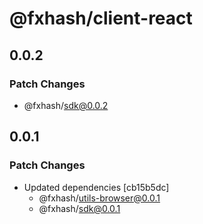# @fxhash/client-react

## 0.0.2

### Patch Changes

- @fxhash/sdk@0.0.2

## 0.0.1

### Patch Changes

- Updated dependencies [cb15b5dc]
  - @fxhash/utils-browser@0.0.1
  - @fxhash/sdk@0.0.1
